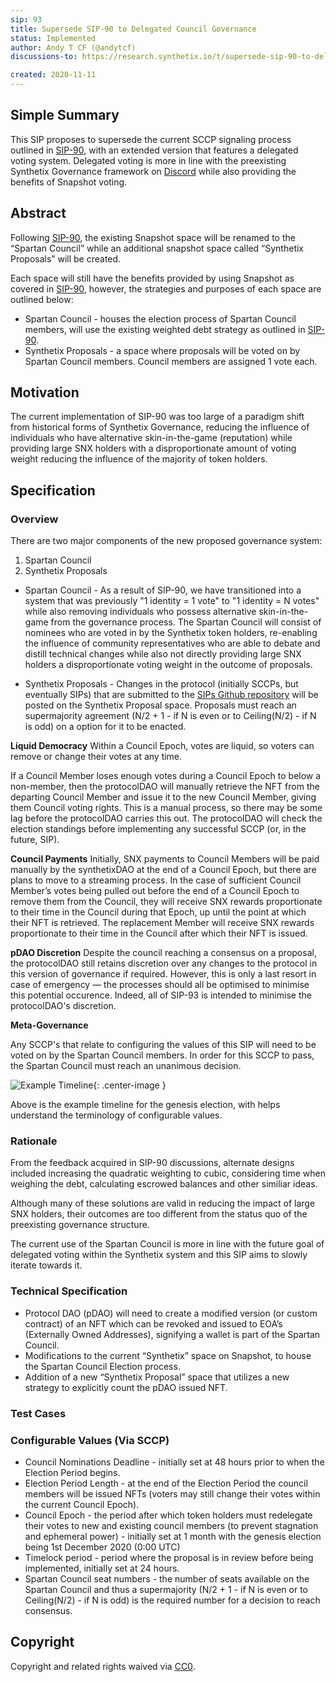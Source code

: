 ```yaml
---
sip: 93
title: Supersede SIP-90 to Delegated Council Governance
status: Implemented
author: Andy T CF (@andytcf)
discussions-to: https://research.synthetix.io/t/supersede-sip-90-to-delegated-council-governance/227

created: 2020-11-11
---
```


<!--You can leave these HTML comments in your merged SIP and delete the visible duplicate text guides, they will not appear and may be helpful to refer to if you edit it again. This is the suggested template for new SIPs. Note that an SIP number will be assigned by an editor. When opening a pull request to submit your SIP, please use an abbreviated title in the filename, `sip-draft_title_abbrev.md`. The title should be 44 characters or less.-->

## Simple Summary

<!--"If you can't explain it simply, you don't understand it well enough." Simply describe the outcome the proposed changes intends to achieve. This should be non-technical and accessible to a casual community member.-->

This SIP proposes to supersede the current SCCP signaling process outlined in [SIP-90](./sip-90.md), with an extended version that features a delegated voting system. Delegated voting is more in line with the preexisting Synthetix Governance framework on [Discord](https://discord.com/invite/AEdUHzt) while also providing the benefits of Snapshot voting.

## Abstract

<!--A short (~200 word) description of the proposed change, the abstract should clearly describe the proposed change. This is what *will* be done if the SIP is implemented, not *why* it should be done or *how* it will be done. If the SIP proposes deploying a new contract, write, "we propose to deploy a new contract that will do x".-->

Following [SIP-90](./sip-90.md), the existing Snapshot space will be renamed to the “Spartan Council” while an additional snapshot space called “Synthetix Proposals” will be created.

Each space will still have the benefits provided by using Snapshot as covered in [SIP-90](./sip-90.md), however, the strategies and purposes of each space are outlined below:

- Spartan Council - houses the election process of Spartan Council members, will use the existing weighted debt strategy as outlined in [SIP-90](./sip-90.md).
- Synthetix Proposals - a space where proposals will be voted on by Spartan Council members. Council members are assigned 1 vote each.

## Motivation

<!--This is the problem statement. This is the *why* of the SIP. It should clearly explain *why* the current state of the protocol is inadequate.  It is critical that you explain *why* the change is needed, if the SIP proposes changing how something is calculated, you must address *why* the current calculation is inaccurate or wrong. This is not the place to describe how the SIP will address the issue!-->

The current implementation of SIP-90 was too large of a paradigm shift from historical forms of Synthetix Governance, reducing the influence of individuals who have alternative skin-in-the-game (reputation) while providing large SNX holders with a disproportionate amount of voting weight reducing the influence of the majority of token holders.

## Specification

<!--The specification should describe the syntax and semantics of any new feature, there are five sections
1. Overview
2. Rationale
3. Technical Specification
4. Test Cases
5. Configurable Values
-->

### Overview

<!--This is a high-level overview of *how* the SIP will solve the problem. The overview should clearly describe how the new feature will be implemented.-->

There are two major components of the new proposed governance system:

1. Spartan Council
2. Synthetix Proposals

- Spartan Council - As a result of SIP-90, we have transitioned into a system that was previously "1 identity = 1 vote" to "1 identity = N votes" while also removing individuals who possess alternative skin-in-the-game from the governance process. The Spartan Council will consist of nominees who are voted in by the Synthetix token holders, re-enabling the influence of community representatives who are able to debate and distill technical changes while also not directly providing large SNX holders a disproportionate voting weight in the outcome of proposals.

- Synthetix Proposals - Changes in the protocol (initially SCCPs, but eventually SIPs) that are submitted to the [SIPs Github repository](https://github.com/Synthetixio/SIPs) will be posted on the Synthetix Proposal space. Proposals must reach an supermajority agreement (N/2 + 1 - if N is even or to Ceiling(N/2) - if N is odd) on a option for it to be enacted.

**Liquid Democracy**
Within a Council Epoch, votes are liquid, so voters can remove or change their votes at any time.

If a Council Member loses enough votes during a Council Epoch to below a non-member, then the protocolDAO will manually retrieve the NFT from the departing Council Member and issue it to the new Council Member, giving them Council voting rights. This is a manual process, so there may be some lag before the protocolDAO carries this out. The protocolDAO will check the election standings before implementing any successful SCCP (or, in the future, SIP).

**Council Payments**
Initially, SNX payments to Council Members will be paid manually by the synthetixDAO at the end of a Council Epoch, but there are plans to move to a streaming process. In the case of sufficient Council Member’s votes being pulled out before the end of a Council Epoch to remove them from the Council, they will receive SNX rewards proportionate to their time in the Council during that Epoch, up until the point at which their NFT is retrieved. The replacement Member will receive SNX rewards proportionate to their time in the Council after which their NFT is issued.

**pDAO Discretion**
Despite the council reaching a consensus on a proposal, the protocolDAO still retains discretion over any changes to the protocol in this version of governance if required. However, this is only a last resort in case of emergency — the processes should all be optimised to minimise this potential occurence. Indeed, all of SIP-93 is intended to minimise the protocolDAO's discretion.

**Meta-Governance**

Any SCCP's that relate to configuring the values of this SIP will need to be voted on by the Spartan Council members. In order for this SCCP to pass, the Spartan Council must reach an unanimous decision.

![Example Timeline](assets/sip-93/example-timeline.png){: .center-image }

Above is the example timeline for the genesis election, with helps understand the terminology of configurable values.

### Rationale

<!--This is where you explain the reasoning behind how you propose to solve the problem. Why did you propose to implement the change in this way, what were the considerations and trade-offs. The rationale fleshes out what motivated the design and why particular design decisions were made. It should describe alternate designs that were considered and related work. The rationale may also provide evidence of consensus within the community, and should discuss important objections or concerns raised during discussion.-->

From the feedback acquired in SIP-90 discussions, alternate designs included increasing the quadratic weighting to cubic, considering time when weighing the debt, calculating escrowed balances and other similiar ideas.

Although many of these solutions are valid in reducing the impact of large SNX holders, their outcomes are too different from the status quo of the preexisting governance structure.

The current use of the Spartan Council is more in line with the future goal of delegated voting within the Synthetix system and this SIP aims to slowly iterate towards it.

### Technical Specification

<!--The technical specification should outline the public API of the changes proposed. That is, changes to any of the interfaces Synthetix currently exposes or the creations of new ones.-->

- Protocol DAO (pDAO) will need to create a modified version (or custom contract) of an NFT which can be revoked and issued to EOA’s (Externally Owned Addresses), signifying a wallet is part of the Spartan Council.
- Modifications to the current “Synthetix” space on Snapshot, to house the Spartan Council Election process.
- Addition of a new “Synthetix Proposal” space that utilizes a new strategy to explicitly count the pDAO issued NFT.

### Test Cases

<!--Test cases for an implementation are mandatory for SIPs but can be included with the implementation..-->

### Configurable Values (Via SCCP)

<!--Please list all values configurable via SCCP under this implementation.-->

- Council Nominations Deadline - initially set at 48 hours prior to when the Election Period begins.
- Election Period Length - at the end of the Election Period the council members will be issued NFTs (voters may still change their votes within the current Council Epoch).
- Council Epoch - the period after which token holders must redelegate their votes to new and existing council members (to prevent stagnation and ephemeral power) - initially set at 1 month with the genesis election being 1st December 2020 (0:00 UTC)
- Timelock period - period where the proposal is in review before being implemented, initially set at 24 hours.
- Spartan Council seat numbers - the number of seats available on the Spartan Council and thus a supermajority (N/2 + 1 - if N is even or to Ceiling(N/2) - if N is odd) is the required number for a decision to reach consensus.

## Copyright

Copyright and related rights waived via [CC0](https://creativecommons.org/publicdomain/zero/1.0/).

